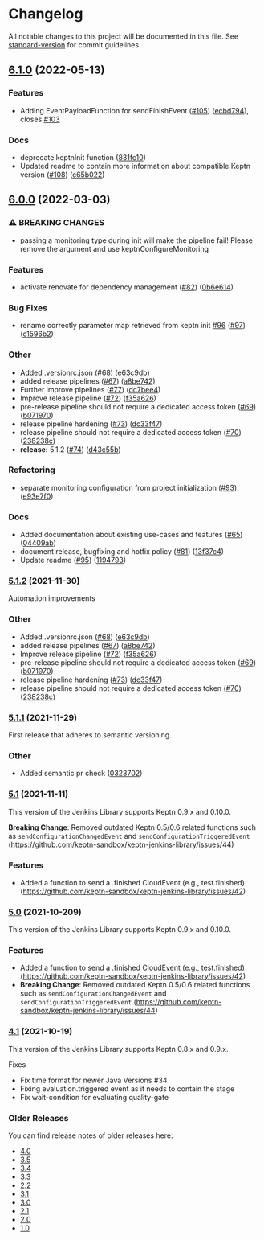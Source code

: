 # Changelog

All notable changes to this project will be documented in this file. See [standard-version](https://github.com/conventional-changelog/standard-version) for commit guidelines.

## [6.1.0](https://github.com/keptn-sandbox/keptn-jenkins-library/compare/6.0.0...6.1.0) (2022-05-13)


### Features

* Adding EventPayloadFunction for sendFinishEvent ([#105](https://github.com/keptn-sandbox/keptn-jenkins-library/issues/105)) ([ecbd794](https://github.com/keptn-sandbox/keptn-jenkins-library/commit/ecbd7941a3d49c19f5f29ee13779066c458da24d)), closes [#103](https://github.com/keptn-sandbox/keptn-jenkins-library/issues/103)


### Docs

* deprecate keptnInit function ([831fc10](https://github.com/keptn-sandbox/keptn-jenkins-library/commit/831fc10715655790976a4eeadf865dee85f32d0f))
* Updated readme to contain more information about compatible Keptn version ([#108](https://github.com/keptn-sandbox/keptn-jenkins-library/issues/108)) ([c65b022](https://github.com/keptn-sandbox/keptn-jenkins-library/commit/c65b022267e46fe386d31ac08a869da02476949a))

## [6.0.0](https://github.com/keptn-sandbox/keptn-jenkins-library/compare/5.1.1...6.0.0) (2022-03-03)


### ⚠ BREAKING CHANGES

* passing a monitoring type during init will make the pipeline fail! Please remove the argument and use keptnConfigureMonitoring

### Features

* activate renovate for dependency management ([#82](https://github.com/keptn-sandbox/keptn-jenkins-library/issues/82)) ([0b6e614](https://github.com/keptn-sandbox/keptn-jenkins-library/commit/0b6e614284cb5b8f4ecbe57760bd719a3df54d76))


### Bug Fixes

* rename correctly parameter map retrieved from keptn init [#96](https://github.com/keptn-sandbox/keptn-jenkins-library/issues/96) ([#97](https://github.com/keptn-sandbox/keptn-jenkins-library/issues/97)) ([c1596b2](https://github.com/keptn-sandbox/keptn-jenkins-library/commit/c1596b20a4f02c6ed45ef630a2f39a97a27eddfb))


### Other

* Added .versionrc.json ([#68](https://github.com/keptn-sandbox/keptn-jenkins-library/issues/68)) ([e63c9db](https://github.com/keptn-sandbox/keptn-jenkins-library/commit/e63c9dbb9b4ce36b812675f1f00714796d39c02a))
* added release pipelines ([#67](https://github.com/keptn-sandbox/keptn-jenkins-library/issues/67)) ([a8be742](https://github.com/keptn-sandbox/keptn-jenkins-library/commit/a8be74239ac1b79eee31e7ec2fe07004e6efb4ee))
* Further improve pipelines ([#77](https://github.com/keptn-sandbox/keptn-jenkins-library/issues/77)) ([dc7bee4](https://github.com/keptn-sandbox/keptn-jenkins-library/commit/dc7bee4d1c64439a614af09a65db0535b2955e2d))
* Improve release pipeline ([#72](https://github.com/keptn-sandbox/keptn-jenkins-library/issues/72)) ([f35a626](https://github.com/keptn-sandbox/keptn-jenkins-library/commit/f35a62668b946f2ab4050279cdfa4447f9526f6d))
* pre-release pipeline should not require a dedicated access token ([#69](https://github.com/keptn-sandbox/keptn-jenkins-library/issues/69)) ([b071970](https://github.com/keptn-sandbox/keptn-jenkins-library/commit/b071970f6dadf612b0715900a17cf76832339d04))
* release pipeline hardening ([#73](https://github.com/keptn-sandbox/keptn-jenkins-library/issues/73)) ([dc33f47](https://github.com/keptn-sandbox/keptn-jenkins-library/commit/dc33f47fc3109b223b93e398e9b1822ff0e56968))
* release pipeline should not require a dedicated access token ([#70](https://github.com/keptn-sandbox/keptn-jenkins-library/issues/70)) ([238238c](https://github.com/keptn-sandbox/keptn-jenkins-library/commit/238238cf0a0bea02322c4f592d0dea61e99d6fa4))
* **release:** 5.1.2 ([#74](https://github.com/keptn-sandbox/keptn-jenkins-library/issues/74)) ([d43c55b](https://github.com/keptn-sandbox/keptn-jenkins-library/commit/d43c55bdc960591ff16a26bd53e6ecdad58fbe3d))


### Refactoring

* separate monitoring configuration from project initialization ([#93](https://github.com/keptn-sandbox/keptn-jenkins-library/issues/93)) ([e93e7f0](https://github.com/keptn-sandbox/keptn-jenkins-library/commit/e93e7f055119e23e95e98f778fcba0da15985616))


### Docs

* Added documentation about existing use-cases and features ([#65](https://github.com/keptn-sandbox/keptn-jenkins-library/issues/65)) ([04409ab](https://github.com/keptn-sandbox/keptn-jenkins-library/commit/04409ab1d9ab3e1a9dfa19a3b2a43cff7f77f230))
* document release, bugfixing and hotfix policy ([#81](https://github.com/keptn-sandbox/keptn-jenkins-library/issues/81)) ([13f37c4](https://github.com/keptn-sandbox/keptn-jenkins-library/commit/13f37c4a9194fa25d9cf965242dda72ccabcd6ac))
* Update readme ([#95](https://github.com/keptn-sandbox/keptn-jenkins-library/issues/95)) ([1194793](https://github.com/keptn-sandbox/keptn-jenkins-library/commit/1194793d522816e30df4296ff59d73c8221e97ff))

### [5.1.2](https://github.com/keptn-sandbox/keptn-jenkins-library/compare/5.1.1...5.1.2) (2021-11-30)

Automation improvements

### Other

* Added .versionrc.json ([#68](https://github.com/keptn-sandbox/keptn-jenkins-library/issues/68)) ([e63c9db](https://github.com/keptn-sandbox/keptn-jenkins-library/commit/e63c9dbb9b4ce36b812675f1f00714796d39c02a))
* added release pipelines ([#67](https://github.com/keptn-sandbox/keptn-jenkins-library/issues/67)) ([a8be742](https://github.com/keptn-sandbox/keptn-jenkins-library/commit/a8be74239ac1b79eee31e7ec2fe07004e6efb4ee))
* Improve release pipeline ([#72](https://github.com/keptn-sandbox/keptn-jenkins-library/issues/72)) ([f35a626](https://github.com/keptn-sandbox/keptn-jenkins-library/commit/f35a62668b946f2ab4050279cdfa4447f9526f6d))
* pre-release pipeline should not require a dedicated access token ([#69](https://github.com/keptn-sandbox/keptn-jenkins-library/issues/69)) ([b071970](https://github.com/keptn-sandbox/keptn-jenkins-library/commit/b071970f6dadf612b0715900a17cf76832339d04))
* release pipeline hardening ([#73](https://github.com/keptn-sandbox/keptn-jenkins-library/issues/73)) ([dc33f47](https://github.com/keptn-sandbox/keptn-jenkins-library/commit/dc33f47fc3109b223b93e398e9b1822ff0e56968))
* release pipeline should not require a dedicated access token ([#70](https://github.com/keptn-sandbox/keptn-jenkins-library/issues/70)) ([238238c](https://github.com/keptn-sandbox/keptn-jenkins-library/commit/238238cf0a0bea02322c4f592d0dea61e99d6fa4))

### [5.1.1](https://github.com/keptn-sandbox/keptn-jenkins-library/compare/5.1...5.1.1) (2021-11-29)

First release that adheres to semantic versioning.
### Other

* Added semantic pr check ([0323702](https://github.com/keptn-sandbox/keptn-jenkins-library/commit/0323702da4f8bf7922003e42ca02ba3fe61e1753))

### [5.1](https://github.com/keptn-sandbox/keptn-jenkins-library/compare/5.0...5.1) (2021-11-11)

This version of the Jenkins Library supports Keptn 0.9.x and 0.10.0.

**Breaking Change**: Removed outdated Keptn 0.5/0.6 related functions such as `sendConfigurationChangedEvent` and `sendConfigurationTriggeredEvent` (https://github.com/keptn-sandbox/keptn-jenkins-library/issues/44)
### Features

* Added a function to send a .finished CloudEvent (e.g., test.finished) (https://github.com/keptn-sandbox/keptn-jenkins-library/issues/42)



### [5.0](https://github.com/keptn-sandbox/keptn-jenkins-library/compare/4.1...5.0) (2021-10-209)

This version of the Jenkins Library supports Keptn 0.9.x and 0.10.0.

### Features

* Added a function to send a .finished CloudEvent (e.g., test.finished) (https://github.com/keptn-sandbox/keptn-jenkins-library/issues/42)
* **Breaking Change**: Removed outdated Keptn 0.5/0.6 related functions such as `sendConfigurationChangedEvent` and `sendConfigurationTriggeredEvent` (https://github.com/keptn-sandbox/keptn-jenkins-library/issues/44)



### [4.1](https://github.com/keptn-sandbox/keptn-jenkins-library/compare/4.0...4.1) (2021-10-19)

This version of the Jenkins Library supports Keptn 0.8.x and 0.9.x.

Fixes

* Fix time format for newer Java Versions #34 
* Fixing evaluation.triggered event as it needs to contain the stage
* Fix wait-condition for evaluating quality-gate

### Older Releases

You can find release notes of older releases here: 

* [4.0](https://github.com/keptn-sandbox/keptn-jenkins-library/releases/tag/4.0)
* [3.5](https://github.com/keptn-sandbox/keptn-jenkins-library/releases/tag/3.5)
* [3.4](https://github.com/keptn-sandbox/keptn-jenkins-library/releases/tag/3.4)
* [3.3](https://github.com/keptn-sandbox/keptn-jenkins-library/releases/tag/3.3)
* [2.2](https://github.com/keptn-sandbox/keptn-jenkins-library/releases/tag/2.2)
* [3.1](https://github.com/keptn-sandbox/keptn-jenkins-library/releases/tag/3.1)
* [3.0](https://github.com/keptn-sandbox/keptn-jenkins-library/releases/tag/3.0)
* [2.1](https://github.com/keptn-sandbox/keptn-jenkins-library/releases/tag/2.1)
* [2.0](https://github.com/keptn-sandbox/keptn-jenkins-library/releases/tag/2.0)
* [1.0](https://github.com/keptn-sandbox/keptn-jenkins-library/releases/tag/1.0)
